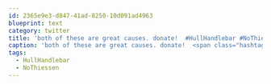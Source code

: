 ```yaml
---
id: 2365e9e3-d847-41ad-8250-10d091ad4963
blueprint: text
category: twitter
title: 'both of these are great causes. donate!  #HullHandlebar #NoThiessen http://darrenhull.com/blog/'
caption: 'both of these are great causes. donate!  <span class="hashtag hashtag_local">#<a href="http://tweettemp.darylchymko.ca/?tag=hullhandlebar">HullHandlebar</a> <span class="hashtag hashtag_local">#<a href="http://tweettemp.darylchymko.ca/?tag=nothiessen">NoThiessen</a> http://darrenhull.com/blog/'
tags:
  - HullHandlebar
  - NoThiessen
---
```

